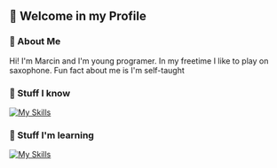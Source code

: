 ## 👋 Welcome in my Profile

### 📖 About Me
Hi! I'm Marcin and I'm young programer. In my freetime I like to play on saxophone. Fun fact about me is I'm self-taught

### 🔨 Stuff I know
[![My Skills](https://skillicons.dev/icons?i=html,css,js,py,git,github&perline=3)](https://skillicons.dev)

### 🔧 Stuff I'm learning
[![My Skills](https://skillicons.dev/icons?i=django,ai,chatgpt,json&perline=3)](https://skillicons.dev)
